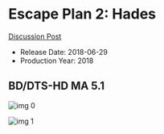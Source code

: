 # Escape Plan 2: Hades

[Discussion Post](https://www.avsforum.com/threads/bass-eq-for-filtered-movies.2995212/post-58252956)

* Release Date: 2018-06-29
* Production Year: 2018

## BD/DTS-HD MA 5.1

![img 0](https://i.imgur.com/6YWNdsx.jpg)

![img 1](https://i.imgur.com/NkVTEWd.png)

